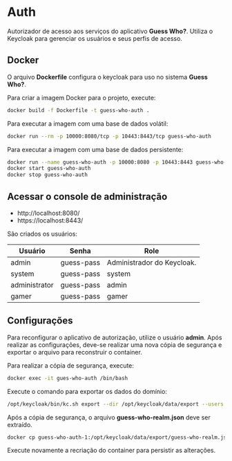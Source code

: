 # Auth

Autorizador de acesso aos serviços do aplicativo **Guess Who?**. Utiliza o Keycloak para gerenciar os usuários e seus perfis de acesso.

## Docker

O arquivo **Dockerfile** configura o keycloak para uso no sistema **Guess Who?**.

Para criar a imagem Docker para o projeto, execute:

```bash
docker build -f Dockerfile -t guess-who-auth .
```

Para executar a imagem com uma base de dados volátil:

```bash
docker run --rm -p 10000:8080/tcp -p 10443:8443/tcp guess-who-auth
```

Para executar a imagem com uma base de dados persistente:

```bash
docker run --name guess-who-auth -p 10000:8080 -p 10443:8443 guess-who-auth
docker start guess-who-auth
docker stop guess-who-auth
```

## Acessar o console de administração

* http://localhost:8080/
* https://localhost:8443/

São criados os usuários:

| Usuário       | Senha      | Role                       |
| ------------- | ---------- | -------------------------- |
| admin         | guess-pass | Administrador do Keycloak. |
| system        | guess-pass | system                     |
| administrator | guess-pass | admin                      |
| gamer         | guess-pass | gamer                      |

## Configurações

Para reconfigurar o aplicativo de autorização, utilize o usuário **admin**. Após realizar as
configurações, deve-se realizar uma nova cópia de segurança e exportar o arquivo para reconstruir o container.

Para realizar a cópia de segurança, execute:

```bash
docker exec -it gues-who-auth /bin/bash
```
Execute o comando para exportar os dados do domínio:

```bash
/opt/keycloak/bin/kc.sh export --dir /opt/keycloak/data/export --users realm_file
```

Após a cópia de segurança, o arquivo **guess-who-realm.json** deve ser extraído.

```bash
docker cp guess-who-auth-1:/opt/keycloak/data/export/guess-who-realm.json .
```

Execute novamente a recriação do container para persistir as alterações.